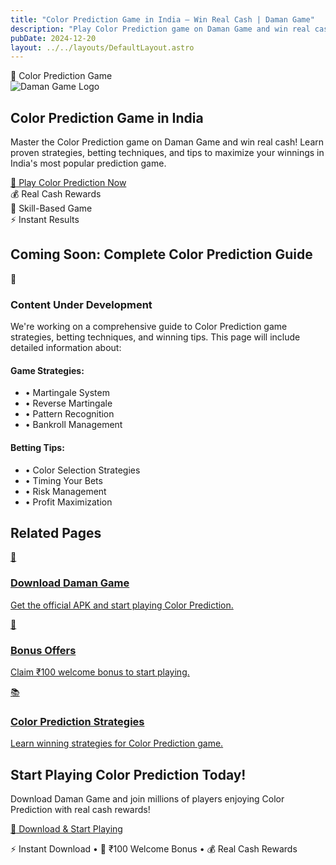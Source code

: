 ```yaml
---
title: "Color Prediction Game in India – Win Real Cash | Daman Game"
description: "Play Color Prediction game on Daman Game and win real cash. Learn strategies, tips, and how to maximize your winnings in India's favorite prediction game."
pubDate: 2024-12-20
layout: ../../layouts/DefaultLayout.astro
---
```


<section class="bg-gradient-to-br from-indigo-50 to-white py-16">
  <div class="max-w-4xl mx-auto px-4 text-center">
    <div class="mb-8">
      <div class="inline-flex items-center px-4 py-2 bg-indigo-100 text-indigo-800 rounded-full text-sm font-medium mb-4">
        <span class="mr-2">🎯</span> Color Prediction Game
      </div>
    </div>
    <div class="flex justify-center mb-6">
      <img src="/logo.svg" alt="Daman Game Logo" class="h-20 w-20 mb-4" />
    </div>
    <h1 class="text-4xl md:text-5xl font-bold text-gray-900 mb-6 leading-tight">
      Color Prediction <span class="text-indigo-600">Game</span> in India
    </h1>
    <p class="text-lg text-gray-600 mb-8 max-w-3xl mx-auto leading-relaxed">
      Master the Color Prediction game on Daman Game and win real cash! Learn proven strategies, betting techniques, and tips to maximize your winnings in India's most popular prediction game.
    </p>
    <div class="space-y-4">
      <a href="https://damanclub.net/#/register?invitationCode=8211414845726"
         class="inline-flex items-center bg-gradient-to-r from-indigo-600 to-indigo-700 hover:from-indigo-700 hover:to-indigo-800 text-white font-bold py-4 px-8 rounded-xl shadow-lg hover:shadow-xl transform hover:scale-105 transition-all duration-200 text-lg">
        <span class="mr-2">🎯</span> Play Color Prediction Now
      </a>
      <div class="flex items-center justify-center space-x-6 text-sm text-gray-500">
        <div class="flex items-center">
          <span class="mr-1">💰</span> Real Cash Rewards
        </div>
        <div class="flex items-center">
          <span class="mr-1">🎯</span> Skill-Based Game
        </div>
        <div class="flex items-center">
          <span class="mr-1">⚡</span> Instant Results
        </div>
      </div>
    </div>
  </div>
</section>

<section class="bg-white py-16">
  <div class="max-w-4xl mx-auto px-4">
    <h2 class="text-3xl font-bold text-gray-800 mb-8 text-center">Coming Soon: Complete Color Prediction Guide</h2>
    <div class="bg-gradient-to-r from-blue-50 to-purple-50 border border-blue-200 rounded-xl p-8 text-center">
      <div class="text-4xl mb-4">🚧</div>
      <h3 class="text-2xl font-bold text-gray-800 mb-4">Content Under Development</h3>
      <p class="text-gray-700 text-lg mb-6">
        We're working on a comprehensive guide to Color Prediction game strategies, betting techniques, and winning tips. This page will include detailed information about:
      </p>
      <div class="grid md:grid-cols-2 gap-6 text-left">
        <div>
          <h4 class="font-semibold text-gray-800 mb-3">Game Strategies:</h4>
          <ul class="text-sm text-gray-600 space-y-1">
            <li>• Martingale System</li>
            <li>• Reverse Martingale</li>
            <li>• Pattern Recognition</li>
            <li>• Bankroll Management</li>
          </ul>
        </div>
        <div>
          <h4 class="font-semibold text-gray-800 mb-3">Betting Tips:</h4>
          <ul class="text-sm text-gray-600 space-y-1">
            <li>• Color Selection Strategies</li>
            <li>• Timing Your Bets</li>
            <li>• Risk Management</li>
            <li>• Profit Maximization</li>
          </ul>
        </div>
      </div>
    </div>
  </div>
</section>

<section class="bg-gradient-to-br from-gray-50 to-white py-16">
  <div class="max-w-4xl mx-auto px-4">
    <h2 class="text-3xl font-bold text-gray-800 mb-8 text-center">Related Pages</h2>
    <div class="grid md:grid-cols-3 gap-6">
      <a href="/daman-game/download" class="block bg-white p-6 rounded-xl shadow-sm border border-gray-100 hover:shadow-md transition-shadow">
        <div class="text-2xl mb-3">📱</div>
        <h3 class="font-semibold text-gray-800 mb-2">Download Daman Game</h3>
        <p class="text-gray-600 text-sm">Get the official APK and start playing Color Prediction.</p>
      </a>
      <a href="/daman-game/bonus" class="block bg-white p-6 rounded-xl shadow-sm border border-gray-100 hover:shadow-md transition-shadow">
        <div class="text-2xl mb-3">🎁</div>
        <h3 class="font-semibold text-gray-800 mb-2">Bonus Offers</h3>
        <p class="text-gray-600 text-sm">Claim ₹100 welcome bonus to start playing.</p>
      </a>
      <a href="/blog/color-prediction-strategies" class="block bg-white p-6 rounded-xl shadow-sm border border-gray-100 hover:shadow-md transition-shadow">
        <div class="text-2xl mb-3">📚</div>
        <h3 class="font-semibold text-gray-800 mb-2">Color Prediction Strategies</h3>
        <p class="text-gray-600 text-sm">Learn winning strategies for Color Prediction game.</p>
      </a>
    </div>
  </div>
</section>

<section class="bg-gradient-to-r from-indigo-600 to-indigo-700 py-16 text-white text-center">
  <div class="max-w-3xl mx-auto px-4">
    <h2 class="text-3xl md:text-4xl font-bold mb-6">Start Playing Color Prediction Today!</h2>
    <p class="text-xl mb-8 text-indigo-100">
      Download Daman Game and join millions of players enjoying Color Prediction with real cash rewards!
    </p>
    <div class="space-y-4">
      <a href="https://damanclub.net/#/register?invitationCode=8211414845726"
         class="inline-flex items-center bg-white text-indigo-700 font-bold py-4 px-8 rounded-xl shadow-lg hover:shadow-xl transform hover:scale-105 transition-all duration-200 text-lg">
        <span class="mr-2">🎯</span> Download & Start Playing
      </a>
      <p class="text-sm text-indigo-200">⚡ Instant Download • 🎁 ₹100 Welcome Bonus • 💰 Real Cash Rewards</p>
    </div>
  </div>
</section> 